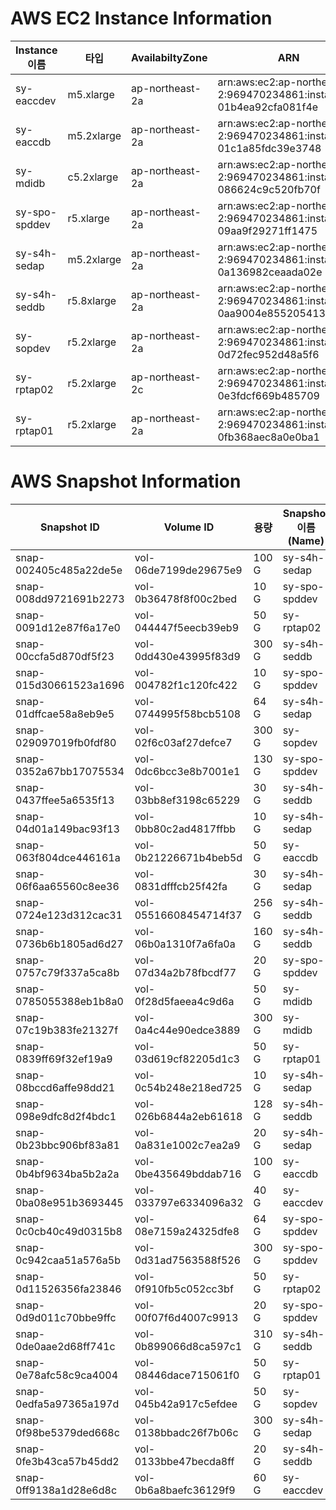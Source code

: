 # AWS EC2 Instance Information
|Instance이름|타입|AvailabiltyZone|ARN|AMI|
|---|---|---|---|---|
|sy-eaccdev | m5.xlarge | ap-northeast-2a | arn:aws:ec2:ap-northeast-2:969470234861:instance/i-01b4ea92cfa081f4e | ami-0fc1ba861e48fc890|
|sy-eaccdb | m5.2xlarge | ap-northeast-2a | arn:aws:ec2:ap-northeast-2:969470234861:instance/i-01c1a85fdc39e3748 | ami-0fc1ba861e48fc890|
|sy-mdidb | c5.2xlarge | ap-northeast-2a | arn:aws:ec2:ap-northeast-2:969470234861:instance/i-086624c9c520fb70f | ami-0fc1ba861e48fc890|
|sy-spo-spddev | r5.xlarge | ap-northeast-2a | arn:aws:ec2:ap-northeast-2:969470234861:instance/i-09aa9f29271ff1475 | ami-097fc5cd098dd20d5|
|sy-s4h-sedap | m5.2xlarge | ap-northeast-2a | arn:aws:ec2:ap-northeast-2:969470234861:instance/i-0a136982ceaada02e | ami-0922286729aebb4d5|
|sy-s4h-seddb | r5.8xlarge | ap-northeast-2a | arn:aws:ec2:ap-northeast-2:969470234861:instance/i-0aa9004e855205413 | ami-00012cb2e5e72f39f|
|sy-sopdev | r5.2xlarge | ap-northeast-2a | arn:aws:ec2:ap-northeast-2:969470234861:instance/i-0d72fec952d48a5f6 | ami-0fc1ba861e48fc890|
|sy-rptap02 | r5.2xlarge | ap-northeast-2c | arn:aws:ec2:ap-northeast-2:969470234861:instance/i-0e3fdcf669b485709 | ami-0d587bc4ef1dd2699|
|sy-rptap01 | r5.2xlarge | ap-northeast-2a | arn:aws:ec2:ap-northeast-2:969470234861:instance/i-0fb368aec8a0e0ba1 | ami-0fc1ba861e48fc890

# AWS Snapshot Information
|Snapshot ID|Volume ID|용량|Snapshot이름(Name)|
|---|---|---|---|
| snap-002405c485a22de5e | vol-06de7199de29675e9 | 100 G | sy-s4h-sedap |
| snap-008dd9721691b2273 | vol-0b36478f8f00c2bed | 10 G | sy-spo-spddev |
| snap-0091d12e87f6a17e0 | vol-044447f5eecb39eb9 | 50 G | sy-rptap02 |
| snap-00ccfa5d870df5f23 | vol-0dd430e43995f83d9 | 300 G | sy-s4h-seddb |
| snap-015d30661523a1696 | vol-004782f1c120fc422 | 10 G | sy-spo-spddev |
| snap-01dffcae58a8eb9e5 | vol-0744995f58bcb5108 | 64 G | sy-s4h-sedap |
| snap-029097019fb0fdf80 | vol-02f6c03af27defce7 | 300 G | sy-sopdev |
| snap-0352a67bb17075534 | vol-0dc6bcc3e8b7001e1 | 130 G | sy-spo-spddev |
| snap-0437ffee5a6535f13 | vol-03bb8ef3198c65229 | 30 G | sy-s4h-seddb |
| snap-04d01a149bac93f13 | vol-0bb80c2ad4817ffbb | 10 G | sy-s4h-sedap |
| snap-063f804dce446161a | vol-0b21226671b4beb5d | 50 G | sy-eaccdb |
| snap-06f6aa65560c8ee36 | vol-0831dfffcb25f42fa | 30 G | sy-s4h-sedap |
| snap-0724e123d312cac31 | vol-05516608454714f37 | 256 G | sy-s4h-seddb |
| snap-0736b6b1805ad6d27 | vol-06b0a1310f7a6fa0a | 160 G | sy-s4h-seddb |
| snap-0757c79f337a5ca8b | vol-07d34a2b78fbcdf77 | 20 G | sy-spo-spddev |
| snap-0785055388eb1b8a0 | vol-0f28d5faeea4c9d6a | 50 G | sy-mdidb |
| snap-07c19b383fe21327f | vol-0a4c44e90edce3889 | 300 G | sy-mdidb |
| snap-0839ff69f32ef19a9 | vol-03d619cf82205d1c3 | 50 G | sy-rptap01 |
| snap-08bccd6affe98dd21 | vol-0c54b248e218ed725 | 10 G | sy-s4h-sedap |
| snap-098e9dfc8d2f4bdc1 | vol-026b6844a2eb61618 | 128 G | sy-s4h-seddb |
| snap-0b23bbc906bf83a81 | vol-0a831e1002c7ea2a9 | 20 G | sy-s4h-sedap |
| snap-0b4bf9634ba5b2a2a | vol-0be435649bddab716 | 100 G | sy-eaccdb |
| snap-0ba08e951b3693445 | vol-033797e6334096a32 | 40 G | sy-eaccdev |
| snap-0c0cb40c49d0315b8 | vol-08e7159a24325dfe8 | 64 G | sy-spo-spddev |
| snap-0c942caa51a576a5b | vol-0d31ad7563588f526 | 300 G | sy-spo-spddev |
| snap-0d11526356fa23846 | vol-0f910fb5c052cc3bf | 50 G | sy-rptap02 |
| snap-0d9d011c70bbe9ffc | vol-00f07f6d4007c9913 | 20 G | sy-spo-spddev |
| snap-0de0aae2d68ff741c | vol-0b899066d8ca597c1 | 310 G | sy-s4h-seddb |
| snap-0e78afc58c9ca4004 | vol-08446dace715061f0 | 50 G | sy-rptap01 |
| snap-0edfa5a97365a197d | vol-045b42a917c5efdee | 50 G | sy-sopdev |
| snap-0f98be5379ded668c | vol-0138bbadc26f7b06c | 300 G | sy-s4h-sedap |
| snap-0fe3b43ca57b45dd2 | vol-0133bbe47becda8ff | 20 G | sy-s4h-seddb |
| snap-0ff9138a1d28e6d8c | vol-0b6a8baefc36129f9 | 60 G | sy-eaccdev |
